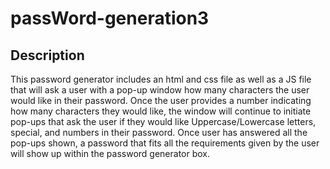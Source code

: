 # passWord-generation3

## Description

This password generator includes an html and css file as well as a JS file that will ask a user with a pop-up window how many characters the user would like in their password. Once the user provides a number indicating how many characters they would like, the window will continue to initiate pop-ups that ask the user if they would like Uppercase/Lowercase letters, special, and numbers in their password. Once user has answered all the pop-ups shown, a password that fits all the requirements given by the user will show up within the password generator box. 

